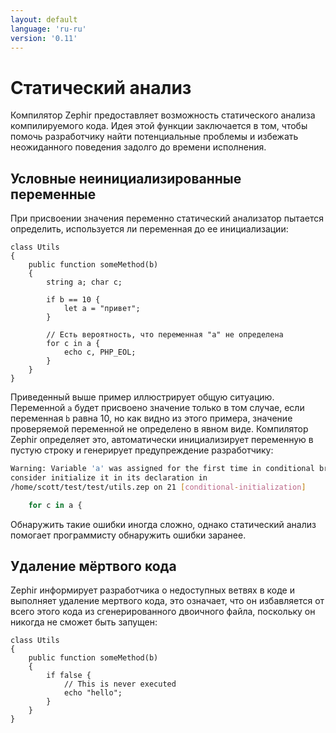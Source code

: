 ```yaml
---
layout: default
language: 'ru-ru'
version: '0.11'
---
```


# Статический анализ
Компилятор Zephir предоставляет возможность статического анализа компилируемого кода. Идея этой функции заключается в том, чтобы помочь разработчику найти потенциальные проблемы и избежать неожиданного поведения задолго до времени исполнения.

<a name='conditional-unassigned-variables'></a>

## Условные неинициализированные переменные
При присвоении значения переменно статический анализатор пытается определить, используется ли переменная до ее инициализации:

```zephir
class Utils
{
    public function someMethod(b)
    {
        string a; char c;

        if b == 10 {
            let a = "привет";
        }

        // Есть вероятность, что переменная "a" не определена
        for c in a {
            echo c, PHP_EOL;
        }
    }
}
```

Приведенный выше пример иллюстрирует общую ситуацию. Переменной `a` будет присвоено значение только в том случае, если переменная `b` равна 10, но как видно из этого примера, значение проверяемой переменной не определено в явном виде. Компилятор Zephir определяет это, автоматически инициализирует переменную в пустую строку и генерирует предупреждение разработчику:

```bash
Warning: Variable 'a' was assigned for the first time in conditional branch,
consider initialize it in its declaration in
/home/scott/test/test/utils.zep on 21 [conditional-initialization]

    for c in a {
```

Обнаружить такие ошибки иногда сложно, однако статический анализ помогает программисту обнаружить ошибки заранее.

<a name='dead-code-elimination'></a>

## Удаление мёртвого кода
Zephir информирует разработчика о недоступных ветвях в коде и выполняет удаление мертвого кода, это означает, что он избавляется от всего этого кода из сгенерированного двоичного файла, поскольку он никогда не сможет быть запущен:

```zephir
class Utils
{
    public function someMethod(b)
    {
        if false {
            // This is never executed
            echo "hello";
        }
    }
}
```
